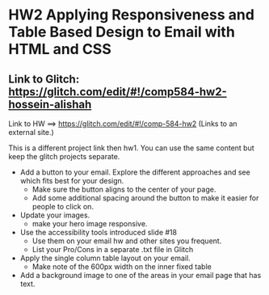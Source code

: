 # HW2 Applying Responsiveness and Table Based Design to Email with HTML and CSS

## Link to Glitch: https://glitch.com/edit/#!/comp584-hw2-hossein-alishah

Link to HW ==> https://glitch.com/edit/#!/comp-584-hw2 (Links to an external site.) 

This is a different project link then hw1. You can use the same content but keep the glitch projects separate. 

- Add a button to your email. Explore the different approaches and see which fits best for your design. 
  - Make sure the button aligns to the center of your page.
  - Add some additional spacing around the button to make it easier for people to click on. 
- Update your images.
  * make your hero image responsive.
- Use the accessibility tools introduced slide #18 
  * Use them on your email hw and other sites you frequent.
  * List your Pro/Cons in a separate .txt file in Glitch
- Apply the single column table layout on your email.
  * Make note of the 600px width on the inner fixed table
- Add a background image to one of the areas in your email page that has text.
